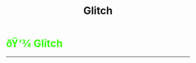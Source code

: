 ﻿---
lang: en-US
title: Glitch
prev:
next:
---

# <font color="#39ff14">ðŸ‘¾ <b>Glitch</b></font> <Badge text="Killing" type="tip" vertical="middle"/>
---

